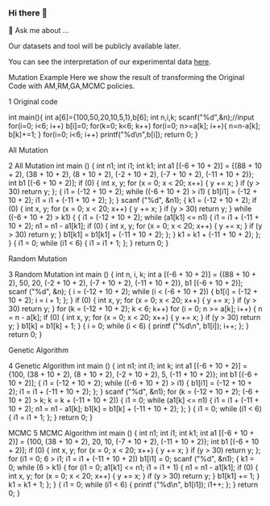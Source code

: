 ### Hi there 👋

<!--
**clonescaper/CLONESCAPER** is a ✨ _special_ ✨ repository because its `README.md` (this file) appears on your GitHub profile.

Here are some ideas to get you started:

- 🔭 I’m currently working on ...
- 🌱 I’m currently learning ...
- 👯 I’m looking to collaborate on ...
- 🤔 I’m looking for help with ...
- 💬 Ask me about ...
- 📫 How to reach me: ...
- 😄 Pronouns: ...
- ⚡ Fun fact: ...
-->
💬 Ask me about ...

Our datasets and tool will be publicly available later.

You can see the interpretation of our experimental data [here](https://clonescaper.github.io/CLONESCAPER/index.html).

Mutation Example
Here we show the result of transforming the Original Code with AM,RM,GA,MCMC policies.

1 Original code

int main(){
     int a[6]={100,50,20,10,5,1},b[6];
     int n,i,k;
     scanf("%d",&n);//input
     for(i=0; i<6; i++)
         b[i]=0;
     for(k=0; k<6; k++)
         for(i=0; n>=a[k]; i++){
             n=n-a[k];
             b[k]+=1;
         }
     for(i=0; i<6; i++)
     printf("%d\n",b[i]);
     return 0;
 }
 
All Mutation

2 All Mutation
 int main () {
     int n1;
     int i1;
     int k1;
     int a1 [(-6 + 10 + 2)] = {(88 + 10 + 2), (38 + 10 + 2), (8 + 10 + 2), (-2 + 10 + 2), (-7 + 10 + 2), (-11 + 10 + 2)};
     int b1 [(-6 + 10 + 2)];
     if (0) {
         int x, y;
         for (x = 0; x < 20; x++) {
             y += x;
         }
         if (y > 30)
             return y;
     };
     {
         i1 = (-12 + 10 + 2);
         while ((-6 + 10 + 2) > i1) {
             b1[i1] = (-12 + 10 + 2);
             i1 = i1 + (-11 + 10 + 2);
         };
     }
     scanf ("%d", &n1);
     {
         k1 = (-12 + 10 + 2);
         if (0) {
             int x, y;
             for (x = 0; x < 20; x++) {
                 y += x;
             }
             if (y > 30)
                 return y;
         }
         while ((-6 + 10 + 2) > k1) {
             {
                 i1 = (-12 + 10 + 2);
                 while (a1[k1] <= n1) {
                     i1 = i1 + (-11 + 10 + 2);
                     n1 = n1 - a1[k1];
                     if (0) {
                         int x, y;
                         for (x = 0; x < 20; x++) {
                             y += x;
                         }
                         if (y > 30)
                             return y;
                     }
                     b1[k1] = b1[k1] + (-11 + 10 + 2);
                 };
             }
             k1 = k1 + (-11 + 10 + 2);
         };
     }
     {
         i1 = 0;
         while (i1 < 6) {
             i1 = i1 + 1;
         };
     }
     return 0;
 }
 
Random Mutation

3 Random Mutation
 int main () {
     int n, i, k;
     int a [(-6 + 10 + 2)] = {(88 + 10 + 2), 50, 20, (-2 + 10 + 2), (-7 + 10 + 2), (-11 + 10 + 2)}, b1 [(-6 + 10 + 2)];
     scanf ("%d", &n);
     {
         i = (-12 + 10 + 2);
         while (i < (-6 + 10 + 2)) {
             b1[i] = (-12 + 10 + 2);
             i = i + 1;
         };
     }
     if (0) {
         int x, y;
         for (x = 0; x < 20; x++) {
             y += x;
         }
         if (y > 30)
             return y;
     }
     for (k = (-12 + 10 + 2); k < 6; k++)
         for (i = 0; n >= a[k]; i++) {
             n = n - a[k];
             if (0) {
                 int x, y;
                 for (x = 0; x < 20; x++) {
                     y += x;
                 }
                 if (y > 30)
                     return y;
             }
             b1[k] = b1[k] + 1;
         }
     {
         i = 0;
         while (i < 6) {
             printf ("%d\n", b1[i]);
             i++;
         };
     }
     return 0;
 }
 
Genetic Algorithm

4 Genetic Algorithm
 int main () {
     int n1;
     int i1;
     int k;
     int a1 [(-6 + 10 + 2)] = {100, (38 + 10 + 2), (8 + 10 + 2), (-2 + 10 + 2), 5, (-11 + 10 + 2)};
     int b1 [(-6 + 10 + 2)];
     {
         i1 = (-12 + 10 + 2);
         while ((-6 + 10 + 2) > i1) {
             b1[i1] = (-12 + 10 + 2);
             i1 = i1 + (-11 + 10 + 2);
         };
     }
     scanf ("%d", &n1);
     for (k = (-12 + 10 + 2); (-6 + 10 + 2) > k; k = k + (-11 + 10 + 2)) {
         i1 = 0;
         while (a1[k] <= n1) {
             i1 = i1 + (-11 + 10 + 2);
             n1 = n1 - a1[k];
             b1[k] = b1[k] + (-11 + 10 + 2);
         };
     }
     {
         i1 = 0;
         while (i1 < 6) {
             i1 = i1 + 1;
         };
     }
     return 0;
 }
 
MCMC
5 MCMC Algorithm
 int main () {
     int n1;
     int i1;
     int k1;
     int a1 [(-6 + 10 + 2)] = {100, (38 + 10 + 2), 20, 10, (-7 + 10 + 2), (-11 + 10 + 2)};
     int b1 [(-6 + 10 + 2)];
     if (0) {
         int x, y;
         for (x = 0; x < 20; x++) {
             y += x;
         }
         if (y > 30)
             return y;
     };
     for (i1 = 0; 6 > i1; i1 = i1 + (-11 + 10 + 2))
         b1[i1] = 0;
     scanf ("%d", &n1);
     {
         k1 = 0;
         while (6 > k1) {
             for (i1 = 0; a1[k1] <= n1; i1 = i1 + 1) {
                 n1 = n1 - a1[k1];
                 if (0) {
                     int x, y;
                     for (x = 0; x < 20; x++) {
                         y += x;
                     }
                     if (y > 30)
                         return y;
                 }
                 b1[k1] += 1;
             }
             k1 = k1 + 1;
         };
     }
     {
         i1 = 0;
         while (i1 < 6) {
             printf ("%d\n", b1[i1]);
             i1++;
         };
     }
     return 0;
 }
